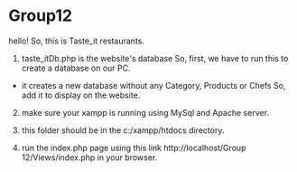 # Group12

hello! So, this is Taste_it restaurants.

1) taste_itDb.php is the website's database So, first, we have to run this to create a database on our PC.
  - it creates a new database without any  Category, Products or Chefs So, add it to display on the website.

2) make sure your xampp is running using MySql and Apache server.

3) this folder should be in the c:/xampp/htdocs directory.

4) run the index.php page using this link http://localhost/Group 12/Views/index.php in your browser.

